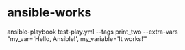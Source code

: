 # ansible-works

ansible-playbook test-play.yml --tags print_two --extra-vars "my_var='Hello, Ansible!', my_variable='It works!'"
